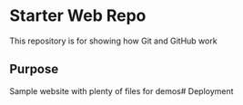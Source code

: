 # Starter Web Repo

This repository is for showing how Git and GitHub work

## Purpose

Sample website with plenty of files for demos# Deployment
